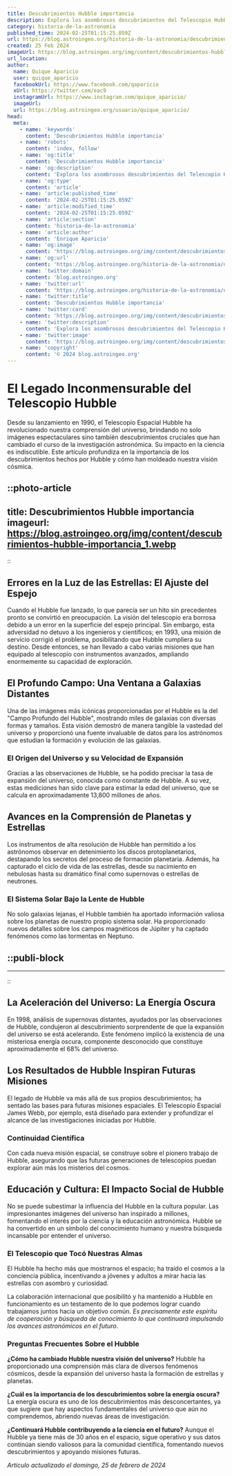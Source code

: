 ```yaml
---
title: Descubrimientos Hubble importancia
description: Explora los asombrosos descubrimientos del Telescopio Hubble que han transformado nuestra comprensión del universo.
category: historia-de-la-astronomia
published_time: 2024-02-25T01:15:25.059Z
url: https://blog.astroingeo.org/historia-de-la-astronomia/descubrimientos-hubble-importancia
created: 25 Feb 2024
imageUrl: https://blog.astroingeo.org/img/content/descubrimientos-hubble-importancia_1.webp
url_location:
author:
  name: Quique Aparicio
  user: quique_aparicio
  facebookUrl: https://www.facebook.com/qaparicio
  xUrl: https://twitter.com/eac9
  instagramUrl: https://www.instagram.com/quique_aparicio/
  imageUrl: 
  url: https://blog.astroingeo.org/usuario/quique_aparicio/
head:
  meta:
    - name: 'keywords'
      content: 'Descubrimientos Hubble importancia'
    - name: 'robots'
      content: 'index, follow'
    - name: 'og:title'
      content: 'Descubrimientos Hubble importancia'
    - name: 'og:description'
      content: 'Explora los asombrosos descubrimientos del Telescopio Hubble que han transformado nuestra comprensión del universo.'
    - name: 'og:type'
      content: 'article'
    - name: 'article:published_time'
      content: '2024-02-25T01:15:25.059Z'
    - name: 'article:modified_time'
      content: '2024-02-25T01:15:25.059Z'
    - name: 'article:section'
      content: 'historia-de-la-astronomia'
    - name: 'article:author'
      content: 'Enrique Aparicio'
    - name: 'og:image'
      content: 'https://blog.astroingeo.org/img/content/descubrimientos-hubble-importancia_1.webp'
    - name: 'og:url'
      content: 'https://blog.astroingeo.org/historia-de-la-astronomia/descubrimientos-hubble-importancia'
    - name: 'twitter:domain'
      content: 'blog.astroingeo.org'
    - name: 'twitter:url'
      content: 'https://blog.astroingeo.org/historia-de-la-astronomia/descubrimientos-hubble-importancia'
    - name: 'twitter:title'
      content: 'Descubrimientos Hubble importancia'
    - name: 'twitter:card'
      content: 'https://blog.astroingeo.org/img/content/descubrimientos-hubble-importancia_1.webp'
    - name: 'twitter:description'
      content: 'Explora los asombrosos descubrimientos del Telescopio Hubble que han transformado nuestra comprensión del universo.'
    - name: 'twitter:image'
      content: 'https://blog.astroingeo.org/img/content/descubrimientos-hubble-importancia_1.webp'
    - name: 'copyright'
      content: '© 2024 blog.astroingeo.org'
---
```

# El Legado Inconmensurable del Telescopio Hubble

Desde su lanzamiento en 1990, el Telescopio Espacial Hubble ha revolucionado nuestra comprensión del universo, brindando no solo imágenes espectaculares sino también descubrimientos cruciales que han cambiado el curso de la investigación astronómica. Su impacto en la ciencia es indiscutible. Este artículo profundiza en la importancia de los descubrimientos hechos por Hubble y cómo han moldeado nuestra visión cósmica.


::photo-article
---
title: Descubrimientos Hubble importancia
imageurl: https://blog.astroingeo.org/img/content/descubrimientos-hubble-importancia_1.webp
---
::


## Errores en la Luz de las Estrellas: El Ajuste del Espejo

Cuando el Hubble fue lanzado, lo que parecía ser un hito sin precedentes pronto se convirtió en preocupación. La visión del telescopio era borrosa debido a un error en la superficie del espejo principal. Sin embargo, esta adversidad no detuvo a los ingenieros y científicos; en 1993, una misión de servicio corrigió el problema, posibilitando que Hubble cumpliera su destino. Desde entonces, se han llevado a cabo varias misiones que han equipado al telescopio con instrumentos avanzados, ampliando enormemente su capacidad de exploración.

## El Profundo Campo: Una Ventana a Galaxias Distantes

Una de las imágenes más icónicas proporcionadas por el Hubble es la del "Campo Profundo del Hubble", mostrando miles de galaxias con diversas formas y tamaños. Esta visión demostró de manera tangible la vastedad del universo y proporcionó una fuente invaluable de datos para los astrónomos que estudian la formación y evolución de las galaxias.

### El Origen del Universo y su Velocidad de Expansión

Gracias a las observaciones de Hubble, se ha podido precisar la tasa de expansión del universo, conocida como constante de Hubble. A su vez, estas mediciones han sido clave para estimar la edad del universo, que se calcula en aproximadamente 13,800 millones de años.

## Avances en la Comprensión de Planetas y Estrellas

Los instrumentos de alta resolución de Hubble han permitido a los astrónomos observar en detenimiento los discos protoplanetarios, destapando los secretos del proceso de formación planetaria. Además, ha capturado el ciclo de vida de las estrellas, desde su nacimiento en nebulosas hasta su dramático final como supernovas o estrellas de neutrones.

### El Sistema Solar Bajo la Lente de Hubble

No solo galaxias lejanas, el Hubble también ha aportado información valiosa sobre los planetas de nuestro propio sistema solar. Ha proporcionado nuevos detalles sobre los campos magnéticos de Júpiter y ha captado fenómenos como las tormentas en Neptuno.


  ::publi-block
  ---
  ---
  ::
  
  
## La Aceleración del Universo: La Energía Oscura

En 1998, análisis de supernovas distantes, ayudados por las observaciones de Hubble, condujeron al descubrimiento sorprendente de que la expansión del universo se está acelerando. Este fenómeno implicó la existencia de una misteriosa energía oscura, componente desconocido que constituye aproximadamente el 68% del universo.

## Los Resultados de Hubble Inspiran Futuras Misiones

El legado de Hubble va más allá de sus propios descubrimientos; ha sentado las bases para futuras misiones espaciales. El Telescopio Espacial James Webb, por ejemplo, está diseñado para extender y profundizar el alcance de las investigaciones iniciadas por Hubble.

### Continuidad Científica

Con cada nueva misión espacial, se construye sobre el pionero trabajo de Hubble, asegurando que las futuras generaciones de telescopios puedan explorar aún más los misterios del cosmos.

## Educación y Cultura: El Impacto Social de Hubble

No se puede subestimar la influencia del Hubble en la cultura popular. Las impresionantes imágenes del universo han inspirado a millones, fomentando el interés por la ciencia y la educación astronómica. Hubble se ha convertido en un símbolo del conocimiento humano y nuestra búsqueda incansable por entender el universo.

### El Telescopio que Tocó Nuestras Almas

El Hubble ha hecho más que mostrarnos el espacio; ha traído el cosmos a la conciencia pública, incentivando a jóvenes y adultos a mirar hacia las estrellas con asombro y curiosidad.

La colaboración internacional que posibilitó y ha mantenido a Hubble en funcionamiento es un testamento de lo que podemos lograr cuando trabajamos juntos hacia un objetivo común. *Es precisamente este espíritu de cooperación y búsqueda de conocimiento lo que continuará impulsando los avances astronómicos en el futuro*.

### Preguntas Frecuentes Sobre el Hubble

**¿Cómo ha cambiado Hubble nuestra visión del universo?**
Hubble ha proporcionado una comprensión más clara de diversos fenómenos cósmicos, desde la expansión del universo hasta la formación de estrellas y planetas.

**¿Cuál es la importancia de los descubrimientos sobre la energía oscura?**
La energía oscura es uno de los descubrimientos más desconcertantes, ya que sugiere que hay aspectos fundamentales del universo que aún no comprendemos, abriendo nuevas áreas de investigación.

**¿Continuará Hubble contribuyendo a la ciencia en el futuro?**
Aunque el Hubble ya tiene más de 30 años en el espacio, sigue operativo y sus datos continúan siendo valiosos para la comunidad científica, fomentando nuevos descubrimientos y apoyando misiones futuras.

_Artículo actualizado el domingo, 25 de febrero de 2024_